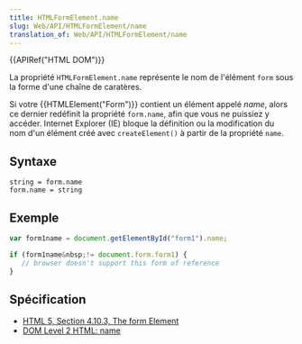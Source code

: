 ```yaml
---
title: HTMLFormElement.name
slug: Web/API/HTMLFormElement/name
translation_of: Web/API/HTMLFormElement/name
---
```

{{APIRef("HTML DOM")}}

La propriété `HTMLFormElement.name` représente le nom de l'élément `form` sous la forme d'une chaîne de caratères.

Si votre {{HTMLElement("Form")}} contient un élément appelé *name*, alors ce dernier redéfinit la propriété `form.name`, afin que vous ne puissiez y accéder. Internet Explorer (IE) bloque la définition ou la modification du nom d'un élément créé avec `createElement()` à partir de la propriété `name`.

## Syntaxe

    string = form.name
    form.name = string

## Exemple

```js
var form1name = document.getElementById("form1").name;

if (form1name&nbsp;!= document.form.form1) {
   // browser doesn't support this form of reference
}
```

## Spécification

- [HTML 5, Section 4.10.3, The form Element](http://www.w3.org/TR/html5/forms.html#dom-form-name)
- [DOM Level 2 HTML: name](http://www.w3.org/TR/DOM-Level-2-HTML/html.html#ID-22051454)
